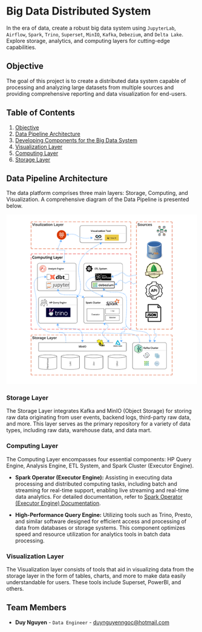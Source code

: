 # Big Data Distributed System

In the era of data, create a robust big data system using `JupyterLab`, `Airflow`, `Spark`, `Trino`, `Superset`, `MinIO`, `Kafka`, `Debezium`, and `Delta Lake`. Explore storage, analytics, and computing layers for cutting-edge capabilities.

## Objective
The goal of this project is to create a distributed data system capable of processing and analyzing large datasets from multiple sources and providing comprehensive reporting and data visualization for end-users.

##  Table of Contents
1. [Objective](#objective)
2. [Data Pipeline Architecture](#data-pipeline-architecture)
3. [Developing Components for the Big Data System](./documents/developer.md)
4. [Visualization Layer](./documents/visualization.md)
5. [Computing Layer](./documents/computing.md)
6. [Storage Layer](./documents/storage.md)


## Data Pipeline Architecture

The data platform comprises three main layers: Storage, Computing, and Visualization. A comprehensive diagram of the Data Pipeline is presented below.

![Data Architecture](./documents/images/DataArchitecture.png)


### Storage Layer

The Storage Layer integrates Kafka and MinIO (Object Storage) for storing raw data originating from user events, backend logs, third-party raw data, and more. This layer serves as the primary repository for a variety of data types, including raw data, warehouse data, and data mart.

### Computing Layer

The Computing Layer encompasses four essential components: HP Query Engine, Analysis Engine, ETL System, and Spark Cluster (Executor Engine).

- **Spark Operator (Executor Engine):** Assisting in executing data processing and distributed computing tasks, including batch and streaming for real-time support, enabling live streaming and real-time data analytics. For detailed documentation, refer to [Spark Operator (Executor Engine) Documentation](/documents/spark-operator.md).

- **High-Performance Query Engine:** Utilizing tools such as Trino, Presto, and similar software designed for efficient access and processing of data from databases or storage systems. This component optimizes speed and resource utilization for analytics tools in batch data processing.


### Visualization Layer

The Visualization layer consists of tools that aid in visualizing data from the storage layer in the form of tables, charts, and more to make data easily understandable for users. These tools include Superset, PowerBI, and others.


## Team Members

- **Duy Nguyen** - `Data Engineer` - duynguyenngoc@hotmail.com